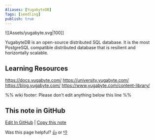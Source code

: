 ```yaml
---
Aliases: [YugabyteDB]
Tags: [seedling]
publish: true
---
```


![[Assets/yugabyte.svg|100]]

YugabyteDB is an open-source distributed SQL database. It is the most PostgreSQL compatible distributed database that is resilient and horizontally scalable.

## Learning Resources

https://docs.yugabyte.com/
https://university.yugabyte.com/
https://blog.yugabyte.com/
https://www.yugabyte.com/content-library/


%% wiki footer: Please don't edit anything below this line %%

## This note in GitHub

<span class="git-footer">[Edit In GitHub](https://github.dev/data-engineering-community/data-engineering-wiki/blob/main/Tools/Databases/YugabyteDB.md "git-hub-edit-note") | [Copy this note](https://raw.githubusercontent.com/data-engineering-community/data-engineering-wiki/main/Tools/Databases/YugabyteDB.md "git-hub-copy-note")</span>

<span class="git-footer">Was this page helpful?
[👍](https://tally.so/r/3jZ8D4?rating=Yes&url=https://dataengineering.wiki/Tools/Databases/YugabyteDB) or [👎](https://tally.so/r/3jZ8D4?rating=No&url=https://dataengineering.wiki/Tools/Databases/YugabyteDB)</span>
